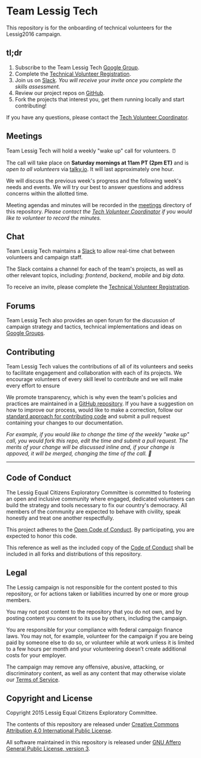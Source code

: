 # Team Lessig Tech

This repository is for the onboarding of technical volunteers for the Lessig2016 campaign.

## tl;dr

1. Subscribe to the Team Lessig Tech [Google Group][gg].
1. Complete the [Technical Volunteer Registration][skills].
1. Join us on [Slack][slack]. *You will receive your invite once you complete the skills assessment.*
1. Review our project repos on [GitHub][gh].
1. Fork the projects that interest you, get them running locally and start contributing!

If you have any questions, please contact the [Tech Volunteer Coordinator][tvc].

## Meetings

Team Lessig Tech will hold a weekly "wake up" call for volunteers. :alarm_clock:

The call will take place on **Saturday mornings at 11am PT (2pm ET)** and is *open to all volunteers* via [talky.io][talky]. It will last approximately one hour.

We will discuss the previous week's progress and the following week's needs and events. We will try our best to answer questions and address concerns within the allotted time.

Meeting agendas and minutes will be recorded in the [meetings](https://github.com/Lessig2016/Lessig2016.github.io/tree/master/meetings) directory of this repository. *Please contact the [Tech Volunteer Coordinator][tvc] if you would like to volunteer to record the minutes.*

## Chat

Team Lessig Tech maintains a [Slack][slack] to allow real-time chat between volunteers and campaign staff.

The Slack contains a channel for each of the team's projects, as well as other relevant topics, including: *frontend*, *backend*, *mobile* and *big data*.

To receive an invite, please complete the [Technical Volunteer Registration][skills].

## Forums

Team Lessig Tech also provides an open forum for the discussion of campaign strategy and tactics, technical implementations and ideas on [Google Groups][gg].

## Contributing

Team Lessig Tech values the contributions of all of its volunteers and seeks to facilitate engagement and collaboration with each of its projects. We encourage volunteers of every skill level to contribute and we will make every effort to ensure 

We promote transparency, which is why even the team's policies and practices are maintained in a [GitHub repository](https://github.com/Lessig2016/Lessig2016.github.io/). If you have a suggestion on how to improve our process, would like to make a correction, follow our [standard approach for contributing code](https://github.com/Lessig2016/Lessig2016.github.io/blob/master/CONTRIBUTING.md) and submit a pull request containing your changes to our documentation.

*For example, if you would like to change the time of the weekly "wake up" call, you would fork this repo, edit the time and submit a pull request. The merits of your change will be discussed inline and, if your change is appoved, it will be merged, changing the time of the call. :clap:*

---

## Code of Conduct

The Lessig Equal Citizens Exploratory Committee is committed to fostering an open and inclusive community where engaged, dedicated volunteers can build the strategy and tools necessary to fix our country's democracy. All members of the community are expected to behave with civility, speak honestly and treat one another respectfully.

This project adheres to the [Open Code of Conduct](http://todogroup.org/opencodeofconduct/#Lessig2016/conduct@lessigforpresident.com). 
By participating, you are expected to honor this code.

This reference as well as the included copy of the [Code of Conduct](https://github.com/Lessig2016/Lessig2016.github.io/blob/master/CONDUCT.md)
shall be included in all forks and distributions of this repository.

## Legal

The Lessig campaign is not responsible for the content posted to this repository, or for actions taken or liabilities incurred by one or more group members. 

You may not post content to the repository that you do not own, and by posting content you consent to its use by others, including the campaign. 

You are responsible for your compliance with federal campaign finance laws. You may not, for example, volunteer for the campaign if you are being paid by someone else to do so, or volunteer while at work unless it is limited to a few hours per month and your volunteering doesn’t create additional costs for your employer.

The campaign may remove any offensive, abusive, attacking, or discriminatory content, as well as any content that may otherwise violate our [Terms of Service](https://lessig2016.us/terms-of-service/). 

## Copyright and License

Copyright 2015 Lessig Equal Citizens Exploratory Committee. 

The contents of this repository are released under [Creative Commons Attribution 4.0 International Public License](https://github.com/Lessig2016/Lessig2016.github.io/blob/master/LICENSE-CC-BY-40).

All software maintained in this repository is released under [GNU Affero General Public License, version 3](https://github.com/Lessig2016/Lessig2016.github.io/blob/master/LICENSE-AGPL).

[gg]: https://groups.google.com/forum/#!forum/teamlessigtech
[skills]: http://goo.gl/forms/1rwP1lOjbU
[slack]: https://teamlessigtech.slack.com/
[gh]: https://github.com/Lessig2016/
[hang]: https://plus.google.com/hangouts/_/lessigforpresident.com/wake-up
[talky]: https://talky.io/lessig-tech-wake-up
[tvc]: mailto:furf@lessigforpresident.com
